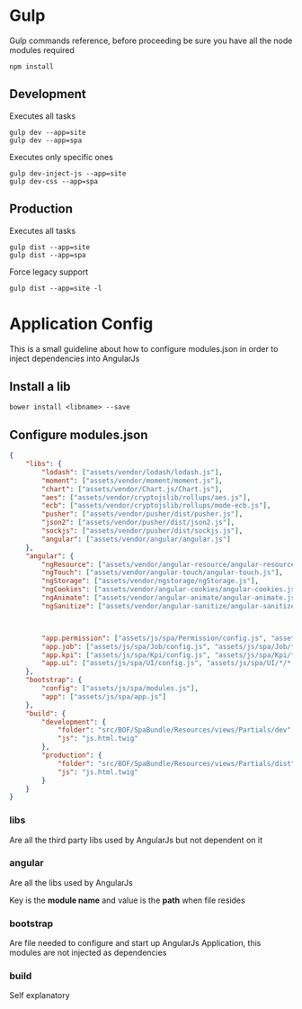 # Gulp

Gulp commands reference, before proceeding be sure you have all the node modules required

```
npm install
```

## Development

Executes all tasks

```
gulp dev --app=site
gulp dev --app=spa
```

Executes only specific ones

```
gulp dev-inject-js --app=site
gulp dev-css --app=spa
```

## Production

Executes all tasks

```
gulp dist --app=site
gulp dist --app=spa
```

Force legacy support

```
gulp dist --app=site -l
```

# Application Config

This is a small guideline about how to configure modules.json in order to inject dependencies into AngularJs

## Install a lib

```
bower install <libname> --save
```

## Configure modules.json

```json
{
    "libs": {
        "lodash": ["assets/vendor/lodash/lodash.js"],
        "moment": ["assets/vendor/moment/moment.js"],
        "chart": ["assets/vendor/Chart.js/Chart.js"],
        "aes": ["assets/vendor/cryptojslib/rollups/aes.js"],
        "ecb": ["assets/vendor/cryptojslib/rollups/mode-ecb.js"],
        "pusher": ["assets/vendor/pusher/dist/pusher.js"],
        "json2": ["assets/vendor/pusher/dist/json2.js"],
        "sockjs": ["assets/vendor/pusher/dist/sockjs.js"],
        "angular": ["assets/vendor/angular/angular.js"]
    },
    "angular": {
        "ngResource": ["assets/vendor/angular-resource/angular-resource.js"],
        "ngTouch": ["assets/vendor/angular-touch/angular-touch.js"],
        "ngStorage": ["assets/vendor/ngstorage/ngStorage.js"],
        "ngCookies": ["assets/vendor/angular-cookies/angular-cookies.js"],
        "ngAnimate": ["assets/vendor/angular-animate/angular-animate.js"],
        "ngSanitize": ["assets/vendor/angular-sanitize/angular-sanitize.js"],



        "app.permission": ["assets/js/spa/Permission/config.js", "assets/js/spa/Permission/*/*.js"],
        "app.job": ["assets/js/spa/Job/config.js", "assets/js/spa/Job/*/*.js"],
        "app.kpi": ["assets/js/spa/Kpi/config.js", "assets/js/spa/Kpi/*/*.js"],
        "app.ui": ["assets/js/spa/UI/config.js", "assets/js/spa/UI/*/*.js"]
    },
    "bootstrap": {
        "config": ["assets/js/spa/modules.js"],
        "app": ["assets/js/spa/app.js"]
    },
    "build": {
        "development": {
            "folder": "src/BOF/SpaBundle/Resources/views/Partials/dev",
            "js": "js.html.twig"
        },
        "production": {
            "folder": "src/BOF/SpaBundle/Resources/views/Partials/dist",
            "js": "js.html.twig"
        }
    }
}

```


### libs

Are all the third party libs used by AngularJs but not dependent on it

### angular

Are all the libs used by AngularJs

Key is the **module name** and value is the **path** when file resides

### bootstrap

Are file needed to configure and start up AngularJs Application, this modules are not injected as dependencies

### build

Self explanatory
